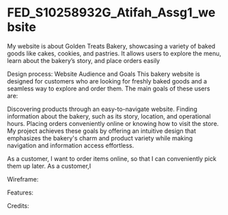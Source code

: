 # FED_S10258932G_Atifah_Assg1_website
My website is about Golden Treats Bakery, showcasing a variety of baked goods like cakes, cookies, and pastries. It allows users to explore the menu, learn about the bakery’s story, and place orders easily

Design process:
Website Audience and Goals
This bakery website is designed for customers who are looking for freshly baked goods and a seamless way to explore and order them. The main goals of these users are:

Discovering products through an easy-to-navigate website.
Finding information about the bakery, such as its story, location, and operational hours.
Placing orders conveniently online or knowing how to visit the store.
My project achieves these goals by offering an intuitive design that emphasizes the bakery's charm and product variety while making navigation and information access effortless.

As a customer, I want to order items online, so that I can conveniently pick them up later.
As a customer,I 

Wireframe:


Features:

Credits:


